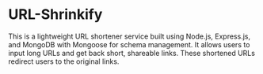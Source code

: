 # URL-Shrinkify
This is a lightweight URL shortener service built using Node.js, Express.js, and MongoDB with Mongoose for schema management. It allows users to input long URLs and get back short, shareable links. These shortened URLs redirect users to the original links.
